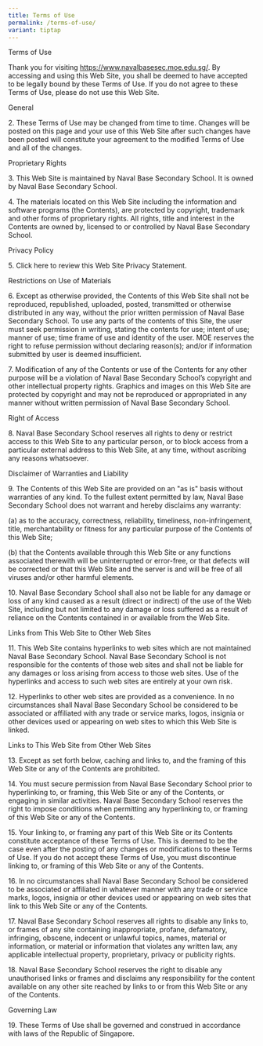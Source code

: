 ```yaml
---
title: Terms of Use
permalink: /terms-of-use/
variant: tiptap
---
```

<p>Terms of Use</p>
<p>Thank you for visiting <a href="https://www.navalbasesec.moe.edu.sg/" rel="noopener noreferrer nofollow" target="_blank">https://www.navalbasesec.moe.edu.sg/</a>.
By accessing and using this Web Site, you shall be deemed to have accepted
to be legally bound by these Terms of Use. If you do not agree to these
Terms of Use, please do not use this Web Site.</p>
<p>General</p>
<p>2. These Terms of Use may be changed from time to time. Changes will be
posted on this page and your use of this Web Site after such changes have
been posted will constitute your agreement to the modified Terms of Use
and all of the changes.</p>
<p>Proprietary Rights</p>
<p>3. This Web Site is maintained by Naval Base Secondary School. It is owned
by Naval Base Secondary School.</p>
<p>4. The materials located on this Web Site including the information and
software programs (the Contents), are protected by copyright, trademark
and other forms of proprietary rights. All rights, title and interest in
the Contents are owned by, licensed to or controlled by Naval Base Secondary
School.</p>
<p>Privacy Policy</p>
<p>5. Click here to review this Web Site Privacy Statement.</p>
<p>Restrictions on Use of Materials</p>
<p>6. Except as otherwise provided, the Contents of this Web Site shall not
be reproduced, republished, uploaded, posted, transmitted or otherwise
distributed in any way, without the prior written permission of Naval Base
Secondary School. To use any parts of the contents of this Site, the user
must seek permission in writing, stating the contents for use; intent of
use; manner of use; time frame of use and identity of the user. MOE reserves
the right to refuse permission without declaring reason(s); and/or if information
submitted by user is deemed insufficient.</p>
<p>7. Modification of any of the Contents or use of the Contents for any
other purpose will be a violation of Naval Base Secondary School’s copyright
and other intellectual property rights. Graphics and images on this Web
Site are protected by copyright and may not be reproduced or appropriated
in any manner without written permission of Naval Base Secondary School.</p>
<p>Right of Access</p>
<p>8. Naval Base Secondary School reserves all rights to deny or restrict
access to this Web Site to any particular person, or to block access from
a particular external address to this Web Site, at any time, without ascribing
any reasons whatsoever.</p>
<p>Disclaimer of Warranties and Liability</p>
<p>9. The Contents of this Web Site are provided on an "as is" basis without
warranties of any kind. To the fullest extent permitted by law, Naval Base
Secondary School does not warrant and hereby disclaims any warranty:</p>
<p>(a) as to the accuracy, correctness, reliability, timeliness, non-infringement,
title, merchantability or fitness for any particular purpose of the Contents
of this Web Site;</p>
<p>(b) that the Contents available through this Web Site or any functions
associated therewith will be uninterrupted or error-free, or that defects
will be corrected or that this Web Site and the server is and will be free
of all viruses and/or other harmful elements.</p>
<p>10. Naval Base Secondary School shall also not be liable for any damage
or loss of any kind caused as a result (direct or indirect) of the use
of the Web Site, including but not limited to any damage or loss suffered
as a result of reliance on the Contents contained in or available from
the Web Site.</p>
<p>Links from This Web Site to Other Web Sites</p>
<p>11. This Web Site contains hyperlinks to web sites which are not maintained
Naval Base Secondary School. Naval Base Secondary School is not responsible
for the contents of those web sites and shall not be liable for any damages
or loss arising from access to those web sites. Use of the hyperlinks and
access to such web sites are entirely at your own risk.</p>
<p>12. Hyperlinks to other web sites are provided as a convenience. In no
circumstances shall Naval Base Secondary School be considered to be associated
or affiliated with any trade or service marks, logos, insignia or other
devices used or appearing on web sites to which this Web Site is linked.</p>
<p>Links to This Web Site from Other Web Sites</p>
<p>13. Except as set forth below, caching and links to, and the framing of
this Web Site or any of the Contents are prohibited.</p>
<p>14. You must secure permission from Naval Base Secondary School prior
to hyperlinking to, or framing, this Web Site or any of the Contents, or
engaging in similar activities. Naval Base Secondary School reserves the
right to impose conditions when permitting any hyperlinking to, or framing
of this Web Site or any of the Contents.</p>
<p>15. Your linking to, or framing any part of this Web Site or its Contents
constitute acceptance of these Terms of Use. This is deemed to be the case
even after the posting of any changes or modifications to these Terms of
Use. If you do not accept these Terms of Use, you must discontinue linking
to, or framing of this Web Site or any of the Contents.</p>
<p>16. In no circumstances shall Naval Base Secondary School be considered
to be associated or affiliated in whatever manner with any trade or service
marks, logos, insignia or other devices used or appearing on web sites
that link to this Web Site or any of the Contents.</p>
<p>17. Naval Base Secondary School reserves all rights to disable any links
to, or frames of any site containing inappropriate, profane, defamatory,
infringing, obscene, indecent or unlawful topics, names, material or information,
or material or information that violates any written law, any applicable
intellectual property, proprietary, privacy or publicity rights.</p>
<p>18. Naval Base Secondary School reserves the right to disable any unauthorised
links or frames and disclaims any responsibility for the content available
on any other site reached by links to or from this Web Site or any of the
Contents.</p>
<p>Governing Law</p>
<p>19. These Terms of Use shall be governed and construed in accordance with
laws of the Republic of Singapore.</p>
<p></p>
